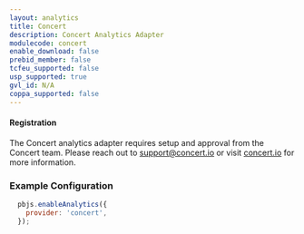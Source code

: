 ```yaml
---
layout: analytics
title: Concert
description: Concert Analytics Adapter
modulecode: concert
enable_download: false
prebid_member: false
tcfeu_supported: false
usp_supported: true
gvl_id: N/A
coppa_supported: false
---
```


#### Registration

The Concert analytics adapter requires setup and approval from the Concert team. Please reach out to <support@concert.io> or visit [concert.io](https://concert.io/) for more information.

### Example Configuration

```javascript
  pbjs.enableAnalytics({
    provider: 'concert',
  });
```
